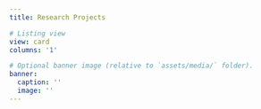 ```yaml
---
title: Research Projects

# Listing view
view: card
columns: '1'

# Optional banner image (relative to `assets/media/` folder).
banner:
  caption: ''
  image: ''
---
```

